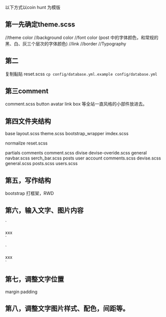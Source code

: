 以下方式以coin hunt 为模版

## 第一先确定theme.scss
//theme color
//background color
//font color (post 中的字体颜色，和常规的黑、白、灰三个层次的字体颜色)
//link
//border
//Typography

## 第二
复制黏贴
reset.scss
`cp config/database.yml.example config/database.yml`
## 第三comment

comment.scss
button
avatar
link
box
等全站一直风格的小部件放进去。

## 第四文件夹结构

base
  layout.scss
  theme.scss
bootstrap_wrapper
  imdex.scss

normailze
  reset.scss

partials
  comments
    comment.scss
  divise
    devise-overide.scss
  general
    navbar.scss
    serch_bar.scss
  posts
  user
  account
  comments.scss
  devise.scss
  general.scss
  posts.scss
  users.scss


## 第五，写作结构
bootstrap 打框架，RWD


## 第六，输入文字、图片内容

`<div class="xxx">
  <div class="container">
    <div class="row">
      <div class="col-md-12">
       <div class="xxx">
        <div class="xxx__xxx">
         <div class="xxx__xxx--xxx">
          xxx
         </div>
        </div>
      </div>
    </div>
  </div>
</div>`

`<div class="xxx">
  <div class="container">
    <div class="row">
      <div class="col-md-12">
       <div class="xxx">
        <div class="xxx__xxx">
         <div class="xxx__xxx--xxx">
          xxx
         </div>
        </div>
      </div>
    </div>
  </div>
</div>`

## 第七，调整文字位置
  margin
  padding


## 第八，调整文字图片样式、配色，间距等。
